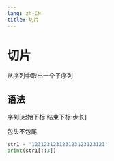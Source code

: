 ```yaml
---
lang: zh-CN
title: 切片
---
```


# 切片

从序列中取出一个子序列

## 语法

序列[起始下标:结束下标:步长]

包头不包尾

```py
str1 = '123123123123123123123123'
print(str1[::3])
```
